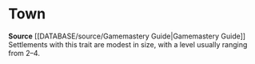 ﻿---
id: '292'
name: Town
rarity: Common
rus_type_level: null
source: '[[DATABASE/source/Gamemastery Guide|Gamemastery Guide]]'
trait:
- Town
type: Trait

---
# Town

**Source** [[DATABASE/source/Gamemastery Guide|Gamemastery Guide]]
Settlements with this trait are modest in size, with a level usually ranging from 2–4.
